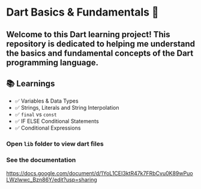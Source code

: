 # Dart Basics & Fundamentals 🚀

Welcome to this Dart learning project! This repository is dedicated to helping me understand the **basics** and **fundamental concepts** of the Dart programming language. 
---

## 📚 Learnings

- ✅ Variables & Data Types
- ✅ Strings, Literals and String Interpolation
- ✅ `final` vs `const`
- ✅ IF ELSE Conditional Statements
- ✅ Conditional Expressions



### Open `lib` folder to view dart files


### See the documentation

https://docs.google.com/document/d/1YoL1CEI3ktR47k7FRbCvu0K89wPuoLWzlwwc_Bzn86Y/edit?usp=sharing
